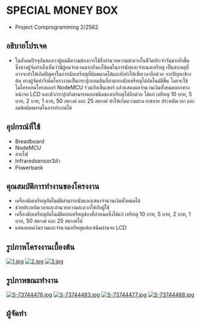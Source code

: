 # SPECIAL MONEY BOX
* Project Comprogramming 2/2562

## อธิบายโปรเจค
* ในสังคมปัจจุบันของเราผู้คนมีความต้องการใช้สิ่งอำนวยความสะดวกในชีวิตประจำวันมากยิ่งขึ้น ซึ่งทางผู้จัดทำเล็งเห็นว่ามีผู้คนจำนวนมากยังคงใช้คนในการนับและจำแนกเหรียญ เป็นสาเหตุที่อาจจะทำให้เกิดปัญหาในการนับเหรียญที่ผิดพลาดได้และยังทำให้เสียเวลาอีกด้วย จากปัญหาข้างต้น ทางผู้จัดทำจึงคิดโครงงานเป็นกระปุกออมสินที่สามารถนับเหรียญได้อัตโนมัติขึ้น โดยจะใช้ไมโครคอนโทรลเลอร์ NodeMCU ร่วมกับเซ็นเซอร์ แล้วแสดงผลจำนวนเงินทั้งหมดออกทางหน้าจอ LCD และตัวกระปุกยังสามารถแยกชนิดของเหรียญได้อีกด้วย ได้แก่ เหรียญ 10 บาท, 5 บาท, 2 บาท, 1 บาท, 50 สตางค์ และ 25 สตางค์ ทำให้เกิดความสะดวกสบาย ประหยัดเวลา และลดข้อผิดพลาดในการทำงานได้

## อุปกรณ์ที่ใช้
* Breadboard
* NodeMCU
* สายไฟ
* Infraredsensor3ตัว
* Powerbank


## คุณสมบัติการทำงานของโครงงาน

* เครื่องนับเหรียญอัตโนมัติสามารถนับและแสดงจำนวนเงินทั้งหมดได้
* ช่วยประหยัดเวลาและอำนวยความสะดวกให้กับผู้ใช้
* เครื่องนับเหรียญอัตโนมัติแยกเหรียญช่องที่กำหนดซึ่งได้แก่ เหรียญ 10 บาท, 5 บาท, 2 บาท, 1 บาท, 50 สตางค์ และ 25 สตางค์ได้
* แสดงยอดเงินรวมและจำนวนเหรียญแต่ละชนิดผ่านจอ LCD

## รูปภาพโครงงานเบื้องต้น
[![1.jpg](https://i.postimg.cc/tT89h4CL/1.jpg)](https://postimg.cc/gXq9pdhD)
[![2.jpg](https://i.postimg.cc/qMsp30f5/2.jpg)](https://postimg.cc/xc1www1v)
[![3.jpg](https://i.postimg.cc/xd4Q21Hc/3.jpg)](https://postimg.cc/1gw20PvQ)
## รูปภาพขณะทำงาน
[![S-73744476.jpg](https://i.postimg.cc/SsgyjfwN/S-73744476.jpg)](https://postimg.cc/YGmcsYrJ)
[![S-73744483.jpg](https://i.postimg.cc/8k3S3cG3/S-73744483.jpg)](https://postimg.cc/XXwmBVpc)
[![S-73744477.jpg](https://i.postimg.cc/nLkxw1VY/S-73744477.jpg)](https://postimg.cc/8Fjx7M6j)
[![S-73744488.jpg](https://i.postimg.cc/NFywFq6p/S-73744488.jpg)](https://postimg.cc/y3zGpGrZ)

## ผู้จัดทำ
